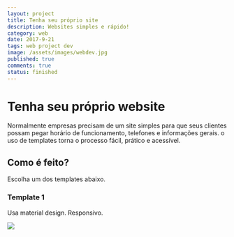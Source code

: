 ```yaml
---
layout: project
title: Tenha seu próprio site
description: Websites simples e rápido!
category: web
date: 2017-9-21
tags: web project dev
image: /assets/images/webdev.jpg
published: true
comments: true
status: finished
---
```


# Tenha seu próprio website

Normalmente empresas precisam de um site simples para que seus clientes possam pegar horário de funcionamento, telefones e informações gerais.
o uso de templates torna o processo fácil, prático e acessível.

## Como é feito?

Escolha um dos templates abaixo.

### Template 1

Usa material design. Responsivo.

<span class="image fir">
<a href="http://www.ybtech.surge.sh">
  <img src="../../assets/images/template1.jpg" />
</a>
</span>

